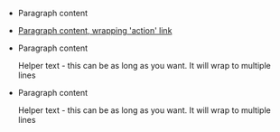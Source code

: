 <!-- HTML -->
<div class="doc-box">
    <ul class="touchList">
        <li class="touchList-item">
            <div class="ffbox ffbox--touchList-item">
                <div class="ffbox-flex">
                    <p>Paragraph content</p>
                </div>
            </div>
        </li>
        <li class="touchList-item">
            <a href="url" class="touchList-item-action">
                <div class="ffbox ffbox--touchList-item">
                    <div class="ffbox-flex">
                        <p>Paragraph content, wrapping 'action' link</p>
                    </div>
                </div>
            </a>
        </li>
        <li class="touchList-item">
            <div class="ffbox ffbox--touchList-item">
                <div class="ffbox-flex">
                    <p>Paragraph content</p>
                </div>
            </div>
            <div class="ffbox">
                <div class="ffbox-flex touchList-helperTextWrap">
                    <label id="" for="" class="touchList-helperText">Helper text - this can be as long as you want. It will wrap to multiple lines</label>
                </div>
            </div>
        </li>
        <li class="touchList-item">
            <div class="ffbox ffbox--touchList-item">
                <div class="ffbox-flex">
                    <p>Paragraph content</p>
                </div>
            </div>
            <div class="ffbox">
                <div class="ffbox-flex touchList-helperTextWrap">
                    <label id="" for="" class="touchList-helperText">Helper text - this can be as long as you want. It will wrap to multiple lines</label>
                </div>
            </div>
        </li>
    </ul>
</div>

